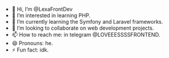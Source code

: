 - 👋 Hi, I’m @LexaFrontDev  
- 👀 I’m interested in learning PHP.  
- 🌱 I’m currently learning the Symfony and Laravel frameworks.  
- 💞️ I’m looking to collaborate on web development projects.  
- 📫 How to reach me: in telegram @LOVEEESSSSFRONTEND.  
- 😄 Pronouns: he.  
- ⚡ Fun fact: idk.  


<!---
LexaFrontDev/LexaFrontDev is a ✨ special ✨ repository because its `README.md` (this file) appears on your GitHub profile.
You can click the Preview link to take a look at your changes.
--->
